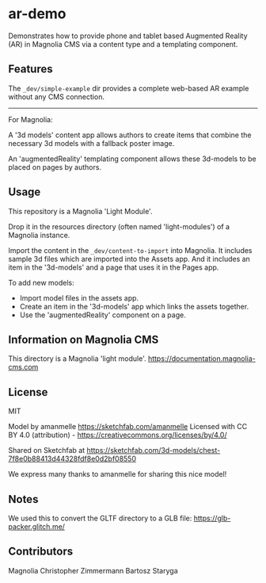 # ar-demo

Demonstrates how to provide phone and tablet based Augmented Reality (AR) in Magnolia CMS via a content type and a templating component.


## Features

The `_dev/simple-example` dir provides a complete web-based AR example without any CMS connection.

---

For Magnolia:

A '3d models' content app allows authors to create items that combine the necessary 3d models with a fallback poster image.

An 'augmentedReality' templating component allows these 3d-models to be placed on pages by authors.


## Usage

This repository is a Magnolia 'Light Module'.

Drop it in the resources directory (often named 'light-modules') of a Magnolia instance. 

Import the content in the `_dev/content-to-import` into Magnolia. It includes sample 3d files which are imported into the Assets app. And it includes an item in the '3d-models' and a page that uses it in the Pages app.

To add new models:
* Import model files in the assets app.
* Create an item in the '3d-models' app which links the assets together.
* Use the 'augmentedReality' component on a page.



## Information on Magnolia CMS

This directory is a Magnolia 'light module'.
https://documentation.magnolia-cms.com


## License

MIT

Model by amanmelle https://sketchfab.com/amanmelle
Licensed with CC BY 4.0 (attribution) - https://creativecommons.org/licenses/by/4.0/

Shared on Sketchfab at https://sketchfab.com/3d-models/chest-7f8e0b88413d44328fdf8e0d2bf08550

We express many thanks to amanmelle for sharing this nice model!

## Notes
We used this to convert the GLTF directory to a GLB file: https://glb-packer.glitch.me/

## Contributors

Magnolia
Christopher Zimmermann
Bartosz Staryga
